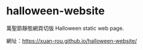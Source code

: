 # halloween-website
萬聖節靜態網頁切版
Halloween static web page.

網址：https://xuan-rou.github.io/halloween-website/
